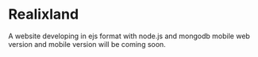# Realixland


A website developing in ejs format with node.js and mongodb
mobile web version and mobile version will be coming soon.
